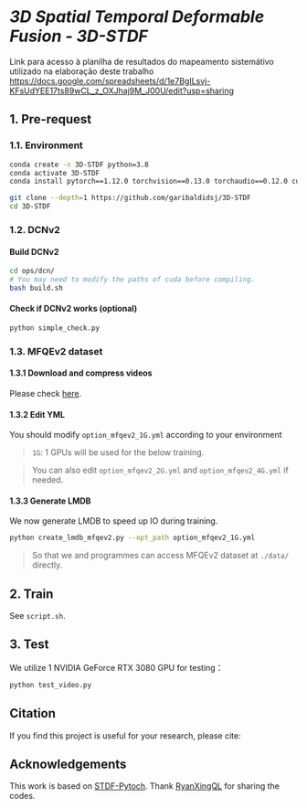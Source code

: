 ﻿# *3D Spatial Temporal Deformable Fusion - 3D-STDF* 

Link para acesso à planilha de resultados do mapeamento sistemátivo utilizado na elaboração deste trabalho
https://docs.google.com/spreadsheets/d/1e7BgILsvj-KFsUdYEE17ts89wCL_z_OXJhaj9M_J00U/edit?usp=sharing

## 1. Pre-request
### 1.1. Environment
```bash
conda create -n 3D-STDF python=3.8
conda activate 3D-STDF
conda install pytorch==1.12.0 torchvision==0.13.0 torchaudio==0.12.0 cudatoolkit=11.3 -c pytorch

git clone --depth=1 https://github.com/garibaldidsj/3D-STDF
cd 3D-STDF

```
### 1.2. DCNv2
#### Build DCNv2

```bash
cd ops/dcn/
# You may need to modify the paths of cuda before compiling.
bash build.sh
```
#### Check if DCNv2 works (optional)

```bash
python simple_check.py
```

### 1.3. MFQEv2 dataset
#### 1.3.1 Download and compress videos
Please check [here](https://github.com/ryanxingql/mfqev2.0/wiki/MFQEv2-Dataset).

#### 1.3.2 Edit YML
You should modify `option_mfqev2_1G.yml` according to your environment
> `1G`: 1 GPUs will be used for the below training. 

> You can also edit `option_mfqev2_2G.yml` and `option_mfqev2_4G.yml` if needed.

#### 1.3.3 Generate LMDB

We now generate LMDB to speed up IO during training.

```bash
python create_lmdb_mfqev2.py --opt_path option_mfqev2_1G.yml
```


> So that we and programmes can access MFQEv2 dataset at `./data/` directly.
## 2. Train
See `script.sh`.
## 3. Test

We utilize 1 NVIDIA GeForce RTX 3080 GPU for testing：

```bash
python test_video.py
```
## Citation
If you find this project is useful for your research, please cite:

## Acknowledgements
This work is based on [STDF-Pytoch](https://github.com/ryanxingql/stdf-pytorch). Thank [RyanXingQL](https://github.com/RyanXingQL) for sharing the codes.
